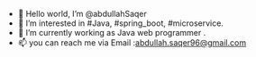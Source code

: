 - 👋 Hello world, I’m @abdullahSaqer
- 👀 I’m interested in #Java, #spring_boot, #microservice. 
- 🌱 I’m currently working as Java web programmer .
- 📫 you can reach me via Email :abdullah.saqer96@gmail.com

<!---
abdullahSaqer/abdullahSaqer is a ✨ special ✨ repository because its `README.md` (this file) appears on your GitHub profile.
You can click the Preview link to take a look at your changes.
--->
